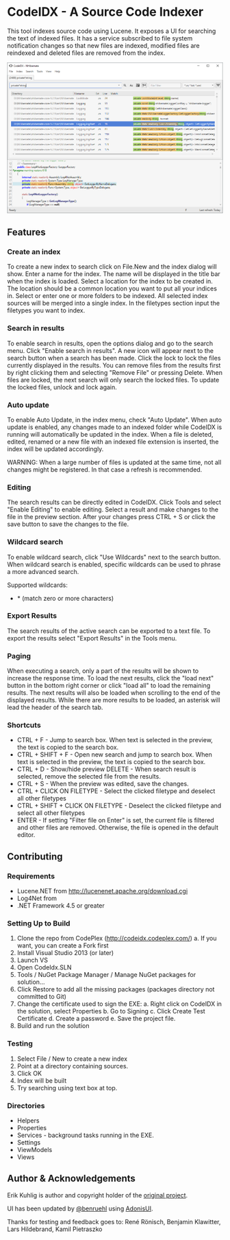 # CodeIDX - A Source Code Indexer

This tool indexes source code using Lucene. It exposes a UI for searching the text of indexed files. 
It has a service subscribed to file system notification changes so that
new files are indexed, modified files are reindexed and deleted files are
removed from the index.

![Overview of CodeIDX](docs/images/overview.png)

## Features

### Create an index

To create a new index to search click on File.New and the index dialog will show.
Enter a name for the index. The name will be displayed in the title bar when the index is loaded.
Select a location for the index to be created in. The location should be a common location you want to put all your indices in.
Select or enter one or more folders to be indexed. All selected index sources will be merged into a single index.
In the filetypes section input the filetypes you want to index.

### Search in results

To enable search in results, open the options dialog and go to the search menu.
Click "Enable search in results".
A new icon will appear next to the search button when a search has been made.
Click the lock to lock the files currently displayed in the results.
You can remove files from the results first by right clicking them and selecting "Remove File" or pressing Delete.
When files are locked, the next search will only search the locked files.
To update the locked files, unlock and lock again.

### Auto update

To enable Auto Update, in the index menu, check "Auto Update".
When auto update is enabled, any changes made to an indexed folder while CodeIDX is running will automatically be updated in the index.
When a file is deleted, edited, renamed or a new file with an indexed file extension is inserted, the index will be updated accordingly.

WARNING: When a large number of files is updated at the same time, not all changes might be registered. In that case a refresh is recommended.

### Editing

The search results can be directly edited in CodeIDX.
Click Tools and select "Enable Editing" to enable editing.
Select a result and make changes to the file in the preview section.
After your changes press CTRL + S or click the save button to save the changes to the file.

### Wildcard search

To enable wildcard search, click "Use Wildcards" next to the search button.
When wildcard search is enabled, specific wildcards can be used to phrase a more advanced search.

Supported wildcards:

- \* (match zero or more characters)

### Export Results

The search results of the active search can be exported to a text file.
To export the results select "Export Results" in the Tools menu.

### Paging

When executing a search, only a part of the results will be shown to increase the response time.
To load the next results, click the "load next" button in the bottom right corner or click "load all" to load the remaining results.
The next results will also be loaded when scrolling to the end of the displayed results.
While there are more results to be loaded, an asterisk will lead the header of the search tab.

### Shortcuts

- CTRL + F - Jump to search box. When text is selected in the preview, the text is copied to the search box.
- CTRL + SHIFT + F - Open new search and jump to search box. When text is selected in the preview, the text is copied to the search box.
- CTRL + D - Show/hide preview
DELETE - When search result is selected, remove the selected file from the results.
- CTRL + S - When the preview was edited, save the changes.
- CTRL + CLICK ON FILETYPE - Select the clicked filetype and deselect all other filetypes
- CTRL + SHIFT + CLICK ON FILETYPE - Deselect the clicked filetype and select all other filetypes
- ENTER - If setting "Filter file on Enter" is set, the current file is filtered and other files are removed. Otherwise, the file is opened in the default editor.

## Contributing

### Requirements

* Lucene.NET from http://lucenenet.apache.org/download.cgi
* Log4Net from 
* .NET Framework 4.5 or greater

### Setting Up to Build

1. Clone the repo from CodePlex (http://codeidx.codeplex.com/)
	a. If you want, you can create a Fork first
2. Install Visual Studio 2013 (or later)
3. Launch VS
4. Open CodeIdx.SLN
5. Tools / NuGet Package Manager / Manage NuGet packages for solution...
6. Click Restore to add all the missing packages (packages directory not committed to Git)
7. Change the certificate used to sign the EXE:
	a. Right click on CodeIDX in the solution, select Properties
	b. Go to Signing
	c. Click Create Test Certificate
	d. Create a password
	e. Save the project file.
8. Build and run the solution

### Testing

1. Select File / New to create a new index
2. Point at a directory containing sources.  
3. Click OK
4. Index will be built
5. Try searching using text box at top.

### Directories

- Helpers
- Properties
- Services - background tasks running in the EXE.
- Settings
- ViewModels
- Views

## Author & Acknowledgements

Erik Kuhlig is author and copyright holder of the [original project](https://archive.codeplex.com/?p=codeidx).

UI has been updated by [@benruehl](https://github.com/benruehl) using [AdonisUI](https://github.com/benruehl/adonis-ui).

Thanks for testing and feedback goes to:
René Rönisch,
Benjamin Klawitter,
Lars Hildebrand,
Kamil Pietraszko
